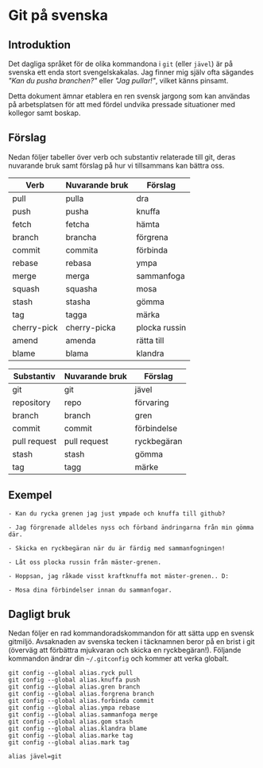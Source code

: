 # Git på svenska

## Introduktion

Det dagliga språket för de olika kommandona i `git` (eller `jävel`) är
på svenska ett enda stort svengelskakalas. Jag finner mig själv ofta
sägandes _"Kan du pusha branchen?"_ eller _"Jag pullar!"_, vilket
känns pinsamt.

Detta dokument ämnar etablera en ren svensk jargong som kan användas
på arbetsplatsen för att med fördel undvika pressade situationer med
kollegor samt boskap.

## Förslag

Nedan följer tabeller över verb och substantiv relaterade till git,
deras nuvarande bruk samt förslag på hur vi tillsammans kan bättra
oss.

| Verb        | Nuvarande bruk | Förslag       |
|-------------|----------------|---------------|
| pull        | pulla          | dra           |
| push        | pusha          | knuffa        |
| fetch       | fetcha         | hämta         |
| branch      | brancha        | förgrena      |
| commit      | commita        | förbinda      |
| rebase      | rebasa         | ympa          |
| merge       | merga          | sammanfoga    |
| squash      | squasha        | mosa          |
| stash       | stasha         | gömma         |
| tag         | tagga          | märka         |
| cherry-pick | cherry-picka   | plocka russin |
| amend       | amenda         | rätta till    |
| blame       | blama          | klandra       |

| Substantiv   | Nuvarande bruk | Förslag     |
|--------------|----------------|-------------|
| git          | git            | jävel       |
| repository   | repo           | förvaring   |
| branch       | branch         | gren        |
| commit       | commit         | förbindelse |
| pull request | pull request   | ryckbegäran |
| stash        | stash          | gömma       |
| tag          | tagg           | märke       |

## Exempel

    - Kan du rycka grenen jag just ympade och knuffa till github?

    - Jag förgrenade alldeles nyss och förband ändringarna från min gömma där.

    - Skicka en ryckbegäran när du är färdig med sammanfogningen!

    - Låt oss plocka russin från mäster-grenen.
    
    - Hoppsan, jag råkade visst kraftknuffa mot mäster-grenen.. D:

    - Mosa dina förbindelser innan du sammanfogar.

## Dagligt bruk

Nedan följer en rad kommandoradskommandon för att sätta upp en svensk
gitmiljö. Avsaknaden av svenska tecken i täcknamnen beror på en brist i git
(överväg att förbättra mjukvaran och skicka en ryckbegäran!). Följande
kommandon ändrar din `~/.gitconfig` och kommer att verka globalt.

    git config --global alias.ryck pull
    git config --global alias.knuffa push
    git config --global alias.gren branch
    git config --global alias.forgrena branch
    git config --global alias.forbinda commit
    git config --global alias.ympa rebase
    git config --global alias.sammanfoga merge
    git config --global alias.gom stash
    git config --global alias.klandra blame
    git config --global alias.marke tag
    git config --global alias.mark tag

    alias jävel=git
